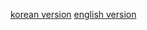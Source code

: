 [korean version](https://github.com/kangmin1972/kangmin1972/blob/main/README-KR)
[english version](https://github.com/kangmin1972/kangmin1972/blob/main/README-EN)
